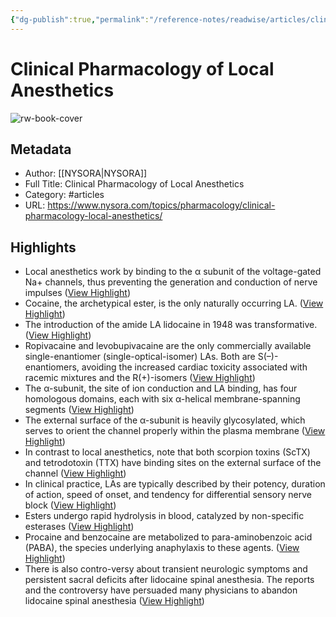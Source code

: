 ```yaml
---
{"dg-publish":true,"permalink":"/reference-notes/readwise/articles/clinical-pharmacology-of-local-anesthetics/"}
---
```


# Clinical Pharmacology of Local Anesthetics

![rw-book-cover](https://www.nysora.com/wp-content/uploads/2018/06/featured-7.jpg)

## Metadata
- Author: [[NYSORA\|NYSORA]]
- Full Title: Clinical Pharmacology of Local Anesthetics
- Category: #articles
- URL: https://www.nysora.com/topics/pharmacology/clinical-pharmacology-local-anesthetics/

## Highlights
- Local anesthetics work by binding to the α subunit of the voltage-gated Na+ channels, thus preventing the generation and conduction of nerve impulses ([View Highlight](https://read.readwise.io/read/01gwpykfdv5df6h0hrnw5qtryw))
- Cocaine, the archetypical ester, is the only naturally occurring LA. ([View Highlight](https://read.readwise.io/read/01gwpysrx4btc0kjhd7kjpa6cj))
- The introduction of the amide LA lidocaine in 1948 was transformative. ([View Highlight](https://read.readwise.io/read/01gwpytje06px32pqywaaw68aw))
- Ropivacaine and levobupivacaine are the only commercially available single-enantiomer (single-optical-isomer) LAs. Both are S(–)-enantiomers, avoiding the increased cardiac toxicity associated with racemic mixtures and the R(+)-isomers ([View Highlight](https://read.readwise.io/read/01gwpyvtb6h5695qcvk07h6p8x))
- The α-subunit, the site of ion conduction and LA binding, has four homologous domains, each with six α-helical membrane-spanning segments ([View Highlight](https://read.readwise.io/read/01gwpz0rzmr5jkw2j83mte16v3))
- The external surface of the α-subunit is heavily glycosylated, which serves to orient the channel properly within the plasma membrane ([View Highlight](https://read.readwise.io/read/01gwpz12x6jprx9cggjj5ad9vd))
- In contrast to local anesthetics, note that both scorpion toxins (ScTX) and tetrodotoxin (TTX) have binding sites on the external surface of the channel ([View Highlight](https://read.readwise.io/read/01gwpz2tjdkdbrt5sg69qpbgy3))
- In clinical practice, LAs are typically described by their potency, duration of action, speed of onset, and tendency for differential sensory nerve block ([View Highlight](https://read.readwise.io/read/01gwpzf3f819gz9cnjwg2ydcfn))
- Esters undergo rapid hydrolysis in blood, catalyzed by non-specific esterases ([View Highlight](https://read.readwise.io/read/01gwpzvwf1a6a4phrbmvf45r7w))
- Procaine and benzocaine are metabolized to para-aminobenzoic acid (PABA), the species underlying anaphylaxis to these agents. ([View Highlight](https://read.readwise.io/read/01gwpzwbk9yctrf2bqew1y0zc6))
- There is also contro-versy about transient neurologic symptoms and persistent sacral deficits after lidocaine spinal anesthesia. The reports and the controversy have persuaded many physicians to abandon lidocaine spinal anesthesia ([View Highlight](https://read.readwise.io/read/01gwq08x8ng7rbnm93tq0gzkmp))
